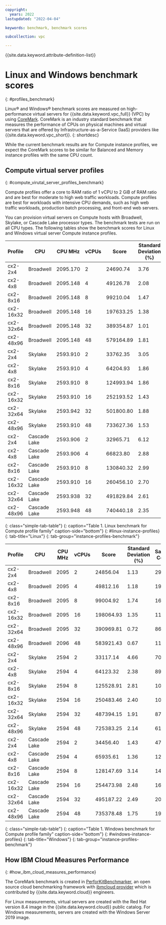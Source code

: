 ```yaml
---
copyright:
  years: 2022
lastupdated: "2022-04-04"

keywords: benchmark, benchmark scores

subcollection: vpc

---
```

{{site.data.keyword.attribute-definition-list}}

# Linux and Windows benchmark scores
{: #profiles_benchmark}

Linux&reg; and Windows&reg; benchmark scores are measured on high-performance virtual servers for {{site.data.keyword.vpc_full}} (VPC) by using [CoreMark](https://www.eembc.org/coremark/faq.php). CoreMark is an industry standard benchmark that measures the performance of CPUs on physical machines and virtual servers that are offered by Infrastructure-as-a-Service (IaaS) providers like {{site.data.keyword.vpc_short}}. 
{: shortdesc}

While the current benchmark results are for Compute instance profiles, we expect the CoreMark scores to be similar for Balanced and Memory instance profiles with the same CPU count.

## Compute virtual server profiles
{: #compute_virutal_server_profiles_benchmark}

Compute profiles offer a core to RAM ratio of 1 vCPU to 2 GiB of RAM ratio and are best for moderate to high web traffic workloads. Compute profiles are best for workloads with intensive CPU demands, such as high web traffic workloads, production batch processing, and front-end web servers. 

You can provision virtual servers on Compute hosts with Broadwell, Skylake, or Cascade Lake processor types. The benchmark tests are run on all CPU types. The following tables show the benchmark scores for Linux and Windows virtual server Compute instance profiles. 

| Profile | CPU | CPU MHz | vCPUs | Score | Standard Deviation (%) | Sample Count |
|-------------|-------------|-------------|-------------|-------------|-------------|-------------|
| cx2-2x4 | Broadwell | 2095.170 | 2 | 24690.74 | 3.76 | 2160 |
| cx2-4x8 | Broadwell | 2095.148 | 4 | 49126.78 | 2.08 | 1560 |
| cx2-8x16 | Broadwell | 2095.148 | 8 | 99210.04 | 1.47 | 1070 |
| cx2-16x32 | Broadwell | 2095.148 | 16 | 197633.25 | 1.38 | 735 |
| cx2-32x64 |  Broadwell |2095.148  | 32 | 389354.87 | 1.01 | 2600 |
| cx2-48x96 | Broadwell | 2095.148 | 48 | 579164.89 | 1.81 | 3150 |
| cx2-2x4 | Skylake | 2593.910 | 2 | 33762.35 | 3.05 | 1180 |
| cx2-4x8 | Skylake | 2593.910 | 4 | 64204.93 | 1.86 | 1010 |
| cx2-8x16 | Skylake | 2593.910 | 8 | 124993.94 | 1.86 | 1280 |
| cx2-16x32 | Skylake | 2593.910 | 16 | 252193.52 | 1.43 | 1020 |
| cx2-32x64 | Skylake | 2593.942 | 32 | 501800.80 | 1.88 | 829 |
| cx2-48x96 | Skylake | 2593.910 | 48 | 733627.36 | 1.53 | 1430 |
| cx2-2x4 | Cascade Lake | 2593.906 | 2 | 32965.71 | 6.12 | 660 |
| cx2-4x8 | Cascade Lake | 2593.906 | 4 | 66823.80 | 2.88 | 1450 |
| cx2-8x16 | Cascade Lake | 2593.910 | 8 | 130840.32 | 2.99 | 1590 |
| cx2-16x32 | Cascade Lake | 2593.910 | 16 | 260456.10 | 2.70 | 1820 |
| cx2-32x64 | Cascade Lake | 2593.938 | 32 | 491829.84 | 2.61 | 2270 |
| cx2-48x96 | Cascade Lake | 2593.948 | 48 | 740440.18 | 2.35 | 1720 |
{: class="simple-tab-table"}
{: caption="Table 1. Linux benchmark for Compute profile family" caption-side="bottom"}
{: #linux-instance-profiles}
{: tab-title="Linux"}
{: tab-group="instance-profiles-benchmark"}

| Profile | CPU | CPU MHz | vCPUs | Score | Standard Deviation (%) | Sample Count |
|-------------|-------------|-------------|-------------|-------------|-------------|-------------|
| cx2-2x4 | Broadwell | 2095 | 2 | 24856.04 | 1.13 | 2980 |
| cx2-4x8 | Broadwell | 2095 | 4 | 49812.16 | 1.18 | 1980 |
| cx2-8x16 | Broadwell | 2095 | 8 | 99004.92 | 1.74 | 1619 |
| cx2-16x32 | Broadwell | 2095 | 16 | 198064.93 | 1.35 | 1190 |
| cx2-32x64 | Broadwell | 2095 | 32 | 390969.81 | 0.72 | 868 |
| cx2-48x96 | Broadwell | 2096 | 48 | 583921.43 | 0.67 | 1110 |
| cx2-2x4 | Skylake | 2594 | 2 | 33117.14 | 4.66 | 707 |
| cx2-4x8 | Skylake | 2594 | 4 | 64123.32 | 2.38 | 890 |
| cx2-8x16 | Skylake | 2594 | 8 | 125528.91 | 2.81 | 1080 |
| cx2-16x32 | Skylake | 2594 | 16 | 250483.46 | 2.40 | 1000 |
| cx2-32x64 | Skylake | 2594 | 32 | 487394.15 | 1.91 | 870 |
| cx2-48x96 | Skylake | 2594 | 48 | 725383.25 | 2.14 | 610 |
| cx2-2x4 | Cascade Lake | 2594 | 2 | 34456.40 | 1.43 | 476 |
| cx2-4x8 | Cascade Lake | 2594 | 4 | 65935.61 | 1.36 | 1290 |
| cx2-8x16 | Cascade Lake | 2594 | 8 | 128147.69 | 3.14 | 1430 |
| cx2-16x32 | Cascade Lake | 2594 | 16 | 254473.98 | 2.48 | 1630 |
| cx2-32x64 | Cascade Lake | 2594 | 32 | 495187.22 | 2.49 | 2000 |
| cx2-48x96 | Cascade Lake | 2594 | 48 | 735378.48 | 1.75 | 1990 |
{: class="simple-tab-table"}
{: caption="Table 1. Windows benchmark for Compute profile family" caption-side="bottom"}
{: #windows-instance-profiles}
{: tab-title="Windows"}
{: tab-group="instance-profiles-benchmark"}

## How IBM Cloud Measures Performance
{: #how_ibm_cloud_measures_performance}

The CoreMark benchmark is created in [PerforKitBenchmarker](https://github.com/GoogleCloudPlatform/PerfKitBenchmarker), an open source cloud benchmarking framework with [ibmcloud provider](https://github.com/GoogleCloudPlatform/PerfKitBenchmarker/tree/master/perfkitbenchmarker/providers/ibmcloud) which is contributed by {{site.data.keyword.cloud}} engineers. 

For Linux measurements, virtual servers are created with the Red Hat version 8.4 image in the {{site.data.keyword.cloud}} public catalog. For Windows measurements, servers are created with the Windows Server 2019 image.
